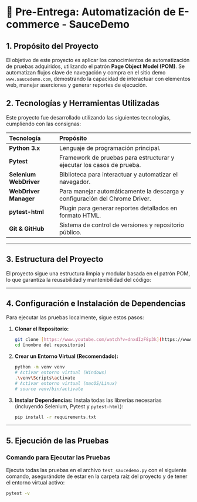 # 🐍 Pre-Entrega: Automatización de E-commerce - SauceDemo

## 1. Propósito del Proyecto

El objetivo de este proyecto es aplicar los conocimientos de automatización de pruebas adquiridos, utilizando el patrón **Page Object Model (POM)**. Se automatizan flujos clave de navegación y compra en el sitio demo `www.saucedemo.com`, demostrando la capacidad de interactuar con elementos web, manejar aserciones y generar reportes de ejecución.

## 2. Tecnologías y Herramientas Utilizadas

Este proyecto fue desarrollado utilizando las siguientes tecnologías, cumpliendo con las consignas:

| Tecnología | Propósito |
| :--- | :--- |
| **Python 3.x** | Lenguaje de programación principal. |
| **Pytest** | Framework de pruebas para estructurar y ejecutar los casos de prueba. |
| **Selenium WebDriver** | Biblioteca para interactuar y automatizar el navegador. |
| **WebDriver Manager** | Para manejar automáticamente la descarga y configuración del Chrome Driver. |
| **pytest-html** | Plugin para generar reportes detallados en formato HTML. |
| **Git & GitHub** | Sistema de control de versiones y repositorio público. |

***

## 3. Estructura del Proyecto

El proyecto sigue una estructura limpia y modular basada en el patrón POM, lo que garantiza la reusabilidad y mantenibilidad del código:

***

## 4. Configuración e Instalación de Dependencias

Para ejecutar las pruebas localmente, sigue estos pasos:

1.  **Clonar el Repositorio:**
    ```bash
    git clone [https://www.youtube.com/watch?v=dnxdIzF8p3k](https://www.youtube.com/watch?v=dnxdIzF8p3k)
    cd [nombre del repositorio]
    ```

2.  **Crear un Entorno Virtual (Recomendado):**
    ```bash
    python -m venv venv
    # Activar entorno virtual (Windows)
    .\venv\Scripts\activate
    # Activar entorno virtual (macOS/Linux)
    # source venv/bin/activate 
    ```

3.  **Instalar Dependencias:**
    Instala todas las librerías necesarias (incluyendo Selenium, Pytest y `pytest-html`):
    ```bash
    pip install -r requirements.txt
    ```

***

## 5. Ejecución de las Pruebas

### Comando para Ejecutar las Pruebas

Ejecuta todas las pruebas en el archivo `test_saucedemo.py` con el siguiente comando, asegurándote de estar en la carpeta raíz del proyecto y de tener el entorno virtual activo:

```bash
pytest -v
